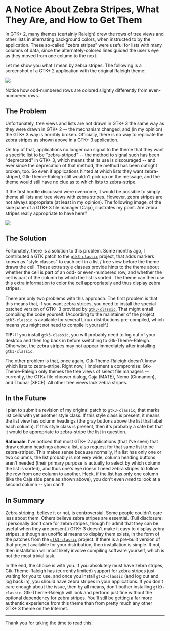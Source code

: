 # A Notice About Zebra Stripes, What They Are, and How to Get Them

In GTK+ 2, many themes (certainly Raleigh) drew the rows of tree views and
other lists in alternating background colors, when instructed to by the
application.  These so-called "zebra stripes" were useful for lists with
many columns of data, since the alternately-colored lines guided the user's
eye as they moved from one column to the next.

Let me show you what I mean by zebra stripes.  The following is a screenshot
of a GTK+ 2 application with the original Raleigh theme:

<img src="https://raw.githubusercontent.com/thesquash/gtk-theme-raleigh/master/screenshots/GTK-2-Zebra-Stripes.png"/>

Notice how odd-numbered rows are colored slightly differently from
even-numbered rows.

## The Problem

Unfortunately, tree views and lists are not drawn in GTK+ 3 the same way as
they were drawn in GTK+ 2 -- the mechanism changed, and (in my opinion) the
GTK+ 3 way is horribly broken.  Officially, there is no way to replicate the
zebra stripes as shown above in a GTK+ 3 application.

On top of that, applications no longer can signal to the theme that they want
a specific list to be "zebra-striped" -- the method to signal such has been
"deprecated" in GTK+ 3, which means that its use is discouraged -- and ever
since the deprecation of that method, the method has been outright broken,
too.  So even if applications hinted at which lists they want zebra-striped,
Gtk-Theme-Raleigh still wouldn't pick up on the message, and the theme would
still have no clue as to which lists to zebra-stripe.

If the first hurdle discussed were overcome, it would be possible to simply
theme all lists and tree views with zebra stripes.  However, zebra stripes
are not always appropriate (at least in my opinion).  The following image, of
the side pane of a GTK+ 3 file manager (Caja), illustrates my point.  Are
zebra stripes really appropriate to have here?

<img src="https://raw.githubusercontent.com/thesquash/gtk-theme-raleigh/master/screenshots/Caja-Sidebar-with-Zebra-Stripes.png"/>

## The Solution

Fortunately, there is a solution to this problem.  Some months ago, I
contributed a GTK patch to the [`gtk3-classic`](https://github.com/lah7/gtk3-classic)
project, that adds markers known as "style classes" to each cell in a list /
tree view before the theme draws the cell.  These extra style classes provide
hints to the theme about whether the cell is part of an odd- or even-numbered
row, and whether the cell is part of the column by which the list is sorted.
The theme can then use this extra information to color the cell appropriately
and thus display zebra stripes.

There are only two problems with this approach.  The first problem is that
this means that, if you want zebra stripes, you need to install the special
patched version of GTK+ 3 provided by
[`gtk3-classic`](https://github.com/lah7/gtk3-classic).  That might entail
compiling the code yourself.  (According to the maintainer of the project,
`gtk3-classic` is available for several Linux distributions pre-compiled,
which means you might not need to compile it yourself.)

**TIP:**  If you install `gtk3-classic`, you will probably need to log out
of your desktop and then log back in before switching to Gtk-Theme-Raleigh.
Otherwise, the zebra stripes may not appear immediately after installing
`gtk3-classic`.

The other problem is that, once again, Gtk-Theme-Raleigh doesn't know which
lists to zebra-stripe.  Right now, I implement a compromise:
Gtk-Theme-Raleigh only themes the tree views of select file managers --
currently, the GTK+ file chooser dialog, Caja (MATE), Nemo (Cinnamon), and
Thunar (XFCE).  All other tree views lack zebra stripes.

## In the Future

I plan to submit a revision of my original patch to `gtk3-classic`, that marks
list cells with yet another style class.  If this style class is present, it
means the list view has column headings (the gray buttons above the list that
label each column).  If this style class is present, then it's probably a
safe bet that it would be appropriate to zebra-stripe the list in question.

**Rationale**:  I've noticed that most GTK+ 2 applications (that I've
seen) that draw column headings above a list, also request for that same list
to be zebra-striped.  This makes sense because normally, if a list has only
one or two columns, the list probably is not very wide, column heading buttons
aren't needed (their primary purpose is actually to select by which column the
list is sorted), and thus one's eye doesn't need zebra stripes to follow the
row from one column to another.  Heck, if the list has only one column (like
the Caja side pane as shown above), you don't even *need* to look at a second
column -- you can't!

## In Summary

Zebra striping, believe it or not, is controversial.  Some people couldn't
care less about them.  Others believe zebra stripes are essential.
(Full disclosure:  I personally don't care for zebra stripes, though I'll
admit that they can be useful when they are present.)  GTK+ 3 doesn't make
it easy to display zebra stripes, although an unofficial means to display
them exists, in the form of the patches from the
[`gtk3-classic`](https://github.com/lah7/gtk3-classic) project.  If there
is a pre-built version of that project available for your distribution, then
installation is simple.  If not, then installation will most likely involve
compiling software yourself, which is not the most trivial task.

In the end, the choice is with you.  If you absolutely must have zebra
stripes, Gtk-Theme-Raleigh has (currently limited) support for zebra stripes
just waiting for you to use, and once you install `gtk3-classic` (and log
out and log back in), you should have zebra stripes in your applications.
If you don't care enough about the issue, then by all means, don't bother
installing `gtk3-classic`.  Gtk-Theme-Raleigh will look and perform just
fine without the optional dependency for zebra stripes.  You'll still be
getting a far more authentic experience from this theme than from pretty
much any other GTK+ 3 theme on the Internet.

---

Thank you for taking the time to read this.
